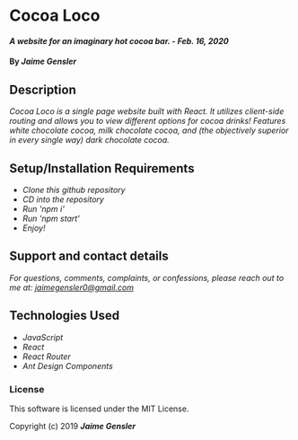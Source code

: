 # Cocoa Loco

#### _A website for an imaginary hot cocoa bar. - Feb. 16, 2020_

#### By _Jaime Gensler_

## Description

_Cocoa Loco is a single page website built with React. It utilizes client-side routing and allows you to view different options for cocoa drinks! Features white chocolate cocoa, milk chocolate cocoa, and (the objectively superior in every single way) dark chocolate cocoa._

## Setup/Installation Requirements

-   _Clone this github repository_
-   _CD into the repository_
-   _Run 'npm i'_
-   _Run 'npm start'_
-   _Enjoy!_

## Support and contact details

_For questions, comments, complaints, or confessions, please reach out to me at: <jaimegensler0@gmail.com>_

## Technologies Used

-   _JavaScript_
-   _React_
-   _React Router_
-   _Ant Design Components_

### License

This software is licensed under the MIT License.

Copyright (c) 2019 **_Jaime Gensler_**
